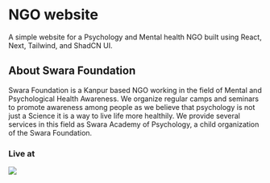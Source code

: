 # NGO website
A simple website for a Psychology and Mental health NGO built using React, Next, Tailwind, and ShadCN UI. 

## About Swara Foundation
Swara Foundation is a Kanpur based NGO working in the field of Mental and Psychological Health Awareness. We organize regular camps and seminars to promote awareness among people as we believe that psychology is not just a Science it is a way to live life more healthily. We provide several services in this field as Swara Academy of Psychology, a child organization of the Swara Foundation.

### Live at 
<a href="https://www.swarafoundationkanpur.com" target="_blank"><img src="https://www.animatedimages.org/data/media/1096/animated-click-here-sign-and-button-image-0042.gif" /></a>

